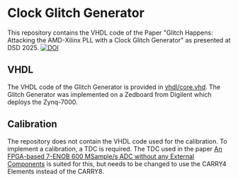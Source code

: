 # Clock Glitch Generator
This repository contains the VHDL code of the Paper "Glitch Happens: Attacking the AMD-Xilinx PLL with a Clock Glitch Generator" as presented at DSD 2025.
[![DOI](https://zenodo.org/badge/1012590401.svg)](https://doi.org/10.5281/zenodo.15793033)

## VHDL
The VHDL code of the Glitch Generator is provided in [vhdl/core.vhd](vhdl/core.vhd). The Glitch Generator was implemented on a Zedboard from Digilent which deploys the Zynq-7000.

## Calibration
The repository does not contain the VHDL code used for the calibration. To implement a calibration, a TDC is required. The TDC used in the paper [An FPGA-based 7-ENOB 600 MSample/s ADC without any External Components](https://doi.org/10.5281/zenodo.4016001) is suited for this, but needs to be changed to use the CARRY4 Elements instead of the CARRY8. 
